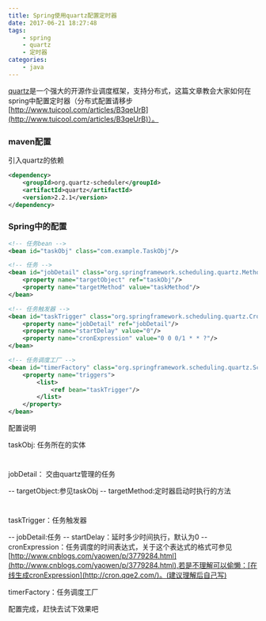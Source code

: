 ```yaml
---
title: Spring使用quartz配置定时器
date: 2017-06-21 18:27:48
tags:
    - spring
    - quartz
    - 定时器
categories:
    - java
---
```


[quartz](http://www.quartz-scheduler.org/)是一个强大的开源作业调度框架，支持分布式，这篇文章教会大家如何在spring中配置定时器（分布式配置请移步[http://www.tuicool.com/articles/B3qeUrB](http://www.tuicool.com/articles/B3qeUrB)）。
<!-- more -->
### maven配置

引入quartz的依赖
```xml
<dependency>
    <groupId>org.quartz-scheduler</groupId>
    <artifactId>quartz</artifactId>
    <version>2.2.1</version>
</dependency>
```

### Spring中的配置

```xml
<!-- 任务bean -->
<bean id="taskObj" class="com.example.TaskObj"/>

<!-- 任务 -->
<bean id="jobDetail" class="org.springframework.scheduling.quartz.MethodInvokingJobDetailFactoryBean">
    <property name="targetObject" ref="taskObj"/>
    <property name="targetMethod" value="taskMethod"/>
</bean>

<!-- 任务触发器 -->
<bean id="taskTrigger" class="org.springframework.scheduling.quartz.CronTriggerFactoryBean">
    <property name="jobDetail" ref="jobDetail"/>
    <property name="startDelay" value="0"/>
    <property name="cronExpression" value="0 0 0/1 * * ?"/>
</bean>

<!-- 任务调度工厂 -->
<bean id="timerFactory" class="org.springframework.scheduling.quartz.SchedulerFactoryBean">
    <property name="triggers">
        <list>
            <ref bean="taskTrigger"/>
        </list>
    </property>
</bean>
```

配置说明

taskObj:    任务所在的实体
#
jobDetail： 交由quartz管理的任务

-- targetObject:参见taskObj
-- targetMethod:定时器启动时执行的方法
#

taskTrigger：任务触发器

-- jobDetail:任务
-- startDelay：延时多少时间执行，默认为0
-- cronExpression：任务调度的时间表达式，关于这个表达式的格式可参见[http://www.cnblogs.com/yaowen/p/3779284.html](http://www.cnblogs.com/yaowen/p/3779284.html),若是不理解可以偷懒：[在线生成cronExpression](http://cron.qqe2.com/)。(建议理解后自己写)

timerFactory：任务调度工厂

配置完成，赶快去试下效果吧

